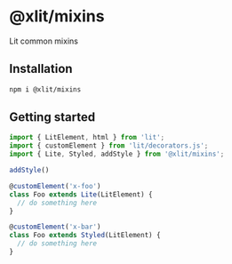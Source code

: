 # @xlit/mixins

Lit common mixins

## Installation

```sh
npm i @xlit/mixins
```

## Getting started

```typescript
import { LitElement, html } from 'lit';
import { customElement } from 'lit/decorators.js';
import { Lite, Styled, addStyle } from '@xlit/mixins';

addStyle()

@customElement('x-foo')
class Foo extends Lite(LitElement) {
  // do something here
}

@customElement('x-bar')
class Foo extends Styled(LitElement) {
  // do something here
}
```
